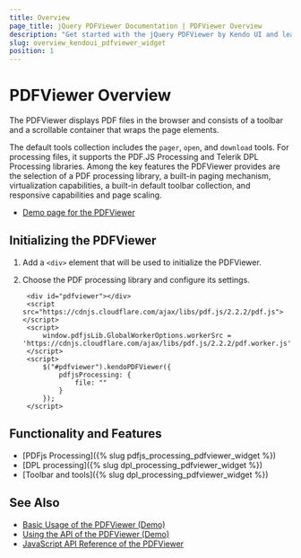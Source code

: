 ```yaml
---
title: Overview
page_title: jQuery PDFViewer Documentation | PDFViewer Overview
description: "Get started with the jQuery PDFViewer by Kendo UI and learn how to create, initialize, and enable the widget."
slug: overview_kendoui_pdfviewer_widget
position: 1
---
```


# PDFViewer Overview

The PDFViewer displays PDF files in the browser and consists of a toolbar and a scrollable container that wraps the page elements.

The default tools collection includes the `pager`, `open`, and `download` tools. For processing files, it supports the PDF.JS Processing and Telerik DPL Processing libraries. Among the key features the PDFViewer provides are the selection of a PDF processing library, a built-in paging mechanism, virtualization capabilities, a built-in default toolbar collection, and responsive capabilities and page scaling.

* [Demo page for the PDFViewer](https://demos.telerik.com/kendo-ui/pdfviewer/index)

## Initializing the PDFViewer

1. Add a `<div>` element that will be used to initialize the PDFViewer.
1. Choose the PDF processing library and configure its settings.

        <div id="pdfviewer"></div>
        <script src="https://cdnjs.cloudflare.com/ajax/libs/pdf.js/2.2.2/pdf.js"></script>
        <script>
            window.pdfjsLib.GlobalWorkerOptions.workerSrc = 'https://cdnjs.cloudflare.com/ajax/libs/pdf.js/2.2.2/pdf.worker.js';
        </script>
        <script>
            $("#pdfviewer").kendoPDFViewer({
                pdfjsProcessing: {
                    file: ""
                }   
            });
        </script>

## Functionality and Features

* [PDFjs Processing]({% slug pdfjs_processing_pdfviewer_widget %})
* [DPL processing]({% slug dpl_processing_pdfviewer_widget %})
* [Toolbar and tools]({% slug dpl_processing_pdfviewer_widget %})

## See Also

* [Basic Usage of the PDFViewer (Demo)](https://demos.telerik.com/kendo-ui/pdfviewer/index)
* [Using the API of the PDFViewer (Demo)](https://demos.telerik.com/kendo-ui/pdfviewer/api)
* [JavaScript API Reference of the PDFViewer](/api/javascript/ui/pdfviewer)
